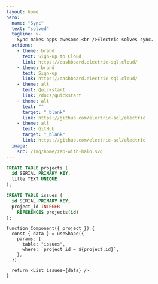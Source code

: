 ```yaml
---
layout: home
hero:
  name: "Sync"
  text: "solved"
  tagline: >-
    Sync makes apps awesome.<br />Electric solves sync.
  actions:
    - theme: brand
      text: Sign-up to Cloud
      link: https://dashboard.electric-sql.cloud/
    - theme: brand
      text: Sign-up
      link: https://dashboard.electric-sql.cloud/
    - theme: alt
      text: Quickstart
      link: /docs/quickstart
    - theme: alt
      text: "​"
      target: "_blank"
      link: https://github.com/electric-sql/electric
    - theme: alt
      text: GitHub
      target: "_blank"
      link: https://github.com/electric-sql/electric
  image:
    src: /img/home/zap-with-halo.svg
---
```


<script setup>
import { onMounted } from 'vue'

import {
  BackedBySection,
  GetStartedStrap,
  LatestNewsSection,
  NoSilosStrap,
  OpenSourceSection,
  PGliteStrap,
  ScalesToSection,
  SolvesSyncSection,
  SyncAwesomeSection,
  UsedBySection,
  WorksWithSection
} from './src/components/home'

onMounted(() => {
  if (typeof window !== 'undefined' && document.querySelector) {
    document.querySelectorAll('.actions a[href^="https://github.com"]').forEach((link) => {
      if (!link.querySelector('.vpi-social-github')) {
        const icon = document.createElement('span')
        icon.classList.add('vpi-social-github')

        link.prepend(icon)
      }
    })
  }
})
</script>

<div data-template="true" class="hidden" id="works-with-sql-template">

```sql
CREATE TABLE projects (
  id SERIAL PRIMARY KEY,
  title TEXT UNIQUE
);

CREATE TABLE issues (
  id SERIAL PRIMARY KEY,
  project_id INTEGER
    REFERENCES projects(id)
);
```

</div>
<div data-template="true" class="hidden" id="works-with-tsx-template">

```tsx
function Component({ project }) {
  const { data } = useShape({
    params: {
      table: "issues",
      where: `project_id = ${project.id}`,
    },
  })

  return <List issues={data} />
}
```

</div>

<SyncAwesomeSection />
<SolvesSyncSection />
<WorksWithSection />
<ScalesToSection />
<NoSilosStrap />
<UsedBySection />
<BackedBySection />
<OpenSourceSection />
<PGliteStrap />
<LatestNewsSection />
<GetStartedStrap />
